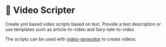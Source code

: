 # 📜 Video Scripter

Create yml based video scripts based on text. Provide a text description or use templates such as article-to-video and fairy-tale-to-video

The scripts can be used with [video-generator](https://github.com/the-innovation-squad/video-generator) to create videos.